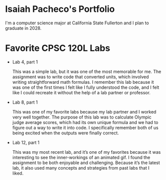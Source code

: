 
# Isaiah Pacheco's Portfolio

I'm a computer science major at California State Fullerton and I plan to graduate in 2028.

# Favorite CPSC 120L Labs

* Lab 4, part 1

    This was a simple lab, but it was one of the most memorable for me. The assignment was to write code that converted units, which involved writing straightforward math formulas. I remember this lab because it was one of the first times I felt like I fully understood the code, and I felt like I could recreate it without the help of a lab partner or professor. 

* Lab 8, part 1

    This was one of my favorite labs because my lab partner and I worked very well together. The purpose of this lab was to calculate Olympic judge average scores, which had its own unique formula and we had to figure out a way to write it into code. I specifically remember both of us being excited when the outputs were finally correct. 

* Lab 12, part 1

    This was my most recent lab, and it’s one of my favorites because it was interesting to see the inner-workings of an animated gif. I found the assignment to be both enjoyable and challenging. Because it’s the latest lab, it also used many concepts and strategies from past labs that I liked.
